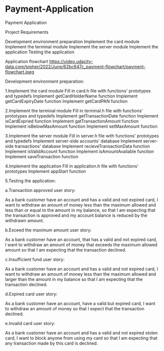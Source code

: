 # Payment-Application
Payment Application

Project Requirements

Development environment preparation
Implement the card module
Implement the terminal module
Implement the server module
Implement the application
Testing the application

Application flowchart
https://video.udacity-data.com/topher/2022/June/62bc647c_payment-flowchart/payment-flowchart.jpeg

Development environment preparation:

1.Implement the card module
Fill in card.h file with functions' prototypes and typedefs
Implement getCardHolderName function
Implement getCardExpiryDate function
Implement getCardPAN function

2.Implement the terminal module
Fill in terminal.h file with functions' prototypes and typedefs
Implement getTransactionDate function
Implement isCardExpried function
Implement gatTransactionAmount function
Implement isBelowMaxAmount function
Implement setMaxAmount function

3.Implement the server module
Fill in server.h file with functions' prototypes and typedefs
Implement server-side accounts' database
Implement server-side transactions' database
Implement recieveTransactionData function
Implement isValidAccount function
Implement isAmountAvailable function
Implement saveTransaction function

4.Implement the application
Fill in application.h file with functions' prototypes
Implement appStart function

5.Testing the application:

a.Transaction approved user story:

As a bank customer have an account and has a valid and not expired card, I want to withdraw an amount of money less than the maximum allowed and less than or equal to the amount in my balance, so that I am expecting that the transaction is approved and my account balance is reduced by the withdrawn amount.


b.Exceed the maximum amount user story:

As a bank customer have an account, that has a valid and not expired card, I want to withdraw an amount of money that exceeds the maximum allowed amount so that I am expecting that the transaction declined.


c.Insufficient fund user story:

As a bank customer have an account and has a valid and not expired card, I want to withdraw an amount of money less than the maximum allowed and larger than the amount in my balance so that I am expecting that the transaction declined.


d.Expired card user story:

As a bank customer have an account, have a valid but expired card, I want to withdraw an amount of money so that I expect that the transaction declined.

e.Invalid card user story:

As a bank customer have an account and has a valid and not expired stolen card, I want to block anyone from using my card so that I am expecting that any transaction made by this card is declined.

